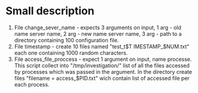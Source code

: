 # Small description
1. File change_sever_name - expects 3 arguments on input, 1 arg - old name server name, 2 arg - new name server name, 3 arg - path to a directory containing 100 configuration file.
2. File timestamp - create 10 files named "test_t$T IMESTAMP_$NUM.txt" each one containing 1000 random characters.
3. File access_file_proccess - expect 1 argument on input, name processe. This script collect into "/tmp/investigation/" list of all the files accessed by processes which was passed in the argument. In the directory create files "filename = access_$PID.txt" wich contain list of accessed file per each process.
